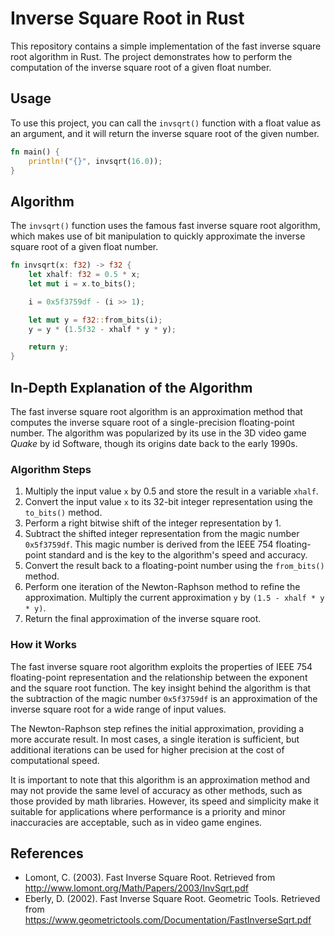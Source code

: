 # Inverse Square Root in Rust

This repository contains a simple implementation of the fast inverse square root algorithm in Rust. The project demonstrates how to perform the computation of the inverse square root of a given float number.

## Usage

To use this project, you can call the `invsqrt()` function with a float value as an argument, and it will return the inverse square root of the given number.

```rust
fn main() {
    println!("{}", invsqrt(16.0));
}
```

## Algorithm
The `invsqrt()` function uses the famous fast inverse square root algorithm, which makes use of bit manipulation to quickly approximate the inverse square root of a given float number.

```rust
fn invsqrt(x: f32) -> f32 {
    let xhalf: f32 = 0.5 * x;
    let mut i = x.to_bits();

    i = 0x5f3759df - (i >> 1);

    let mut y = f32::from_bits(i);
    y = y * (1.5f32 - xhalf * y * y);

    return y;
}
```

## In-Depth Explanation of the Algorithm

The fast inverse square root algorithm is an approximation method that computes the inverse square root of a single-precision floating-point number. The algorithm was popularized by its use in the 3D video game _Quake_ by id Software, though its origins date back to the early 1990s.

### Algorithm Steps

1. Multiply the input value `x` by 0.5 and store the result in a variable `xhalf`.
2. Convert the input value `x` to its 32-bit integer representation using the `to_bits()` method.
3. Perform a right bitwise shift of the integer representation by 1.
4. Subtract the shifted integer representation from the magic number `0x5f3759df`. This magic number is derived from the IEEE 754 floating-point standard and is the key to the algorithm's speed and accuracy.
5. Convert the result back to a floating-point number using the `from_bits()` method.
6. Perform one iteration of the Newton-Raphson method to refine the approximation. Multiply the current approximation `y` by `(1.5 - xhalf * y * y)`.
7. Return the final approximation of the inverse square root.

### How it Works

The fast inverse square root algorithm exploits the properties of IEEE 754 floating-point representation and the relationship between the exponent and the square root function. The key insight behind the algorithm is that the subtraction of the magic number `0x5f3759df` is an approximation of the inverse square root for a wide range of input values.

The Newton-Raphson step refines the initial approximation, providing a more accurate result. In most cases, a single iteration is sufficient, but additional iterations can be used for higher precision at the cost of computational speed.

It is important to note that this algorithm is an approximation method and may not provide the same level of accuracy as other methods, such as those provided by math libraries. However, its speed and simplicity make it suitable for applications where performance is a priority and minor inaccuracies are acceptable, such as in video game engines.

## References

- Lomont, C. (2003). Fast Inverse Square Root. Retrieved from http://www.lomont.org/Math/Papers/2003/InvSqrt.pdf
- Eberly, D. (2002). Fast Inverse Square Root. Geometric Tools. Retrieved from https://www.geometrictools.com/Documentation/FastInverseSqrt.pdf
